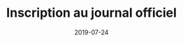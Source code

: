 ---
layout: default
date: 2019-07-24
img: 
category: presse
title: "Inscription au journal officiel"
description: "C'est fait! En ce 24 juillet, notre association a officiellement été créee. Vous pouvez consulter le témoin de publication paru au journal officiel."
linkdoc: 
nextdate:
tags: association
doclink: 'http://www.journal-officiel.gouv.fr/association/index.php?ACTION=Rechercher&HI_PAGE=1&HI_COMPTEUR=0&original_method=get&WHAT=&JTH_ID=&JAN_BD_CP=&JRE_ID=&JAN_LIEU_DECL=&JTY_ID=&JTY_WALDEC=W133032726&JTY_SIREN=&JPA_D_D=&JPA_D_F=&rechercher.x=56&rechercher.y=6'
---